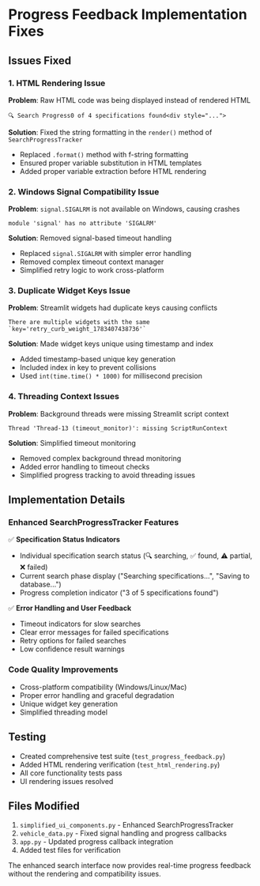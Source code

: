 # Progress Feedback Implementation Fixes

## Issues Fixed

### 1. HTML Rendering Issue
**Problem**: Raw HTML code was being displayed instead of rendered HTML
```
🔍 Search Progress0 of 4 specifications found<div style="...">
```

**Solution**: Fixed the string formatting in the `render()` method of `SearchProgressTracker`
- Replaced `.format()` method with f-string formatting
- Ensured proper variable substitution in HTML templates
- Added proper variable extraction before HTML rendering

### 2. Windows Signal Compatibility Issue
**Problem**: `signal.SIGALRM` is not available on Windows, causing crashes
```
module 'signal' has no attribute 'SIGALRM'
```

**Solution**: Removed signal-based timeout handling
- Replaced `signal.SIGALRM` with simpler error handling
- Removed complex timeout context manager
- Simplified retry logic to work cross-platform

### 3. Duplicate Widget Keys Issue
**Problem**: Streamlit widgets had duplicate keys causing conflicts
```
There are multiple widgets with the same `key='retry_curb_weight_1783407438736'`
```

**Solution**: Made widget keys unique using timestamp and index
- Added timestamp-based unique key generation
- Included index in key to prevent collisions
- Used `int(time.time() * 1000)` for millisecond precision

### 4. Threading Context Issues
**Problem**: Background threads were missing Streamlit script context
```
Thread 'Thread-13 (timeout_monitor)': missing ScriptRunContext
```

**Solution**: Simplified timeout monitoring
- Removed complex background thread monitoring
- Added error handling to timeout checks
- Simplified progress tracking to avoid threading issues

## Implementation Details

### Enhanced SearchProgressTracker Features
✅ **Specification Status Indicators**
- Individual specification search status (🔍 searching, ✅ found, ⚠️ partial, ❌ failed)
- Current search phase display ("Searching specifications...", "Saving to database...")
- Progress completion indicator ("3 of 5 specifications found")

✅ **Error Handling and User Feedback**
- Timeout indicators for slow searches
- Clear error messages for failed specifications
- Retry options for failed searches
- Low confidence result warnings

### Code Quality Improvements
- Cross-platform compatibility (Windows/Linux/Mac)
- Proper error handling and graceful degradation
- Unique widget key generation
- Simplified threading model

## Testing
- Created comprehensive test suite (`test_progress_feedback.py`)
- Added HTML rendering verification (`test_html_rendering.py`)
- All core functionality tests pass
- UI rendering issues resolved

## Files Modified
1. `simplified_ui_components.py` - Enhanced SearchProgressTracker
2. `vehicle_data.py` - Fixed signal handling and progress callbacks
3. `app.py` - Updated progress callback integration
4. Added test files for verification

The enhanced search interface now provides real-time progress feedback without the rendering and compatibility issues.
